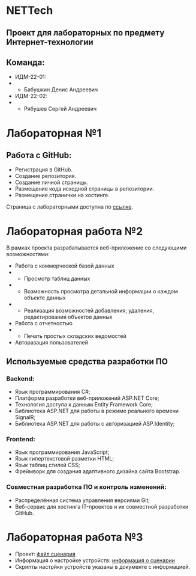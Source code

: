 # NETTech
## Проект для лабораторных по предмету Интернет-технологии
## Команда: 
* ИДМ-22-01:
* * Бабушкин Денис Андреевич
* ИДМ-22-02:
* * Рябушев Сергей Андреевич

# Лабораторная №1

## Работа с GitHub:

* Регистрация в GitHub.
* Создание репозитория.
* Создание личной страницы.
* Размещение кода исходной страницы в репозитории.
* Размещение странички на хостинге.

Страница с лабораторными доступна по [ссылке](https://ghostlightnin.github.io/LaboratoryWorks_IT/).

# Лабораторная работа №2
В рамках проекта разрабатывается веб-приложение со следующими возможностями:

* Работа с коммерческой базой данных
* * Просмотр таблиц данных
* * Возможность просмотра детальной информации о каждом объекте данных 
* * Реализация возможностей добавления, удаления, редактирования объектов данных
* Работа с отчетностью
* * Печать простых складских ведомостей
* Авторазация пользователей

 ## Используемые средства разработки ПО
### Backend:
* Язык программирования С#;
* Платформа разработки веб-приложений ASP.NET Core;
* Технология доступа к данным Entity Framework Core;
* Библиотека ASP.NET для работы в режиме реального времени SignalR;
* Библиотека ASP.NET для работы с авторизацией ASP.Identity;
### Frontend:
* Язык программирования JavaScript;
* Язык гипертекстовой разметки HTML;
* Язык таблиц стилей CSS;
* Фреймворк для создания адаптивного дизайна сайта Bootstrap.
### Совместная разработка ПО и контроль изменений:
* Распределённая система управления версиями Git;
* Веб-сервис для хостинга IT-проектов и их совместной разработки GitHub.

# Лабораторная работа №3

* Проект: [файл сценария](https://github.com/GhostLightnin/NETTech/blob/main/NETTechNetworkSetup/NETTechProject.pka?raw=true)
* Информация о настройке устройств: [информация о сценарии](https://github.com/GhostLightnin/NETTech/blob/main/NETTechNetworkSetup/NETTechInfo.docx?raw=true)
* Скрипты настрйки устройств указаны в документе с информацией.


